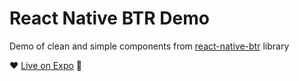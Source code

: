 # React Native BTR Demo

Demo of clean and simple components from [react-native-btr](https://www.npmjs.com/package/react-native-btr) library

:heart: [Live on Expo](https://expo.io/@thakurballary/react-native-btr-demo) :iphone:
